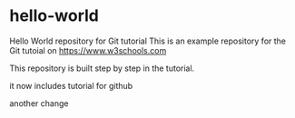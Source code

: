 # hello-world
Hello World repository for Git tutorial
This is an example repository for the Git tutoial on https://www.w3schools.com

This repository is built step by step in the tutorial.

it now includes tutorial for github

another change
